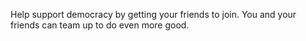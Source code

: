 Help support democracy by getting your friends to join. You and your friends can team up to do even more good.
